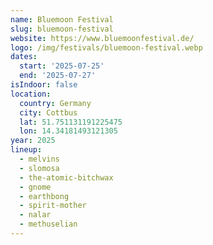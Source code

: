 ```yaml
---
name: Bluemoon Festival
slug: bluemoon-festival
website: https://www.bluemoonfestival.de/
logo: /img/festivals/bluemoon-festival.webp
dates:
  start: '2025-07-25'
  end: '2025-07-27'
isIndoor: false
location:
  country: Germany
  city: Cottbus
  lat: 51.751131191225475
  lon: 14.34181493121305
year: 2025
lineup:
  - melvins
  - slomosa
  - the-atomic-bitchwax
  - gnome
  - earthbong
  - spirit-mother
  - nalar
  - methuselian
---
```

